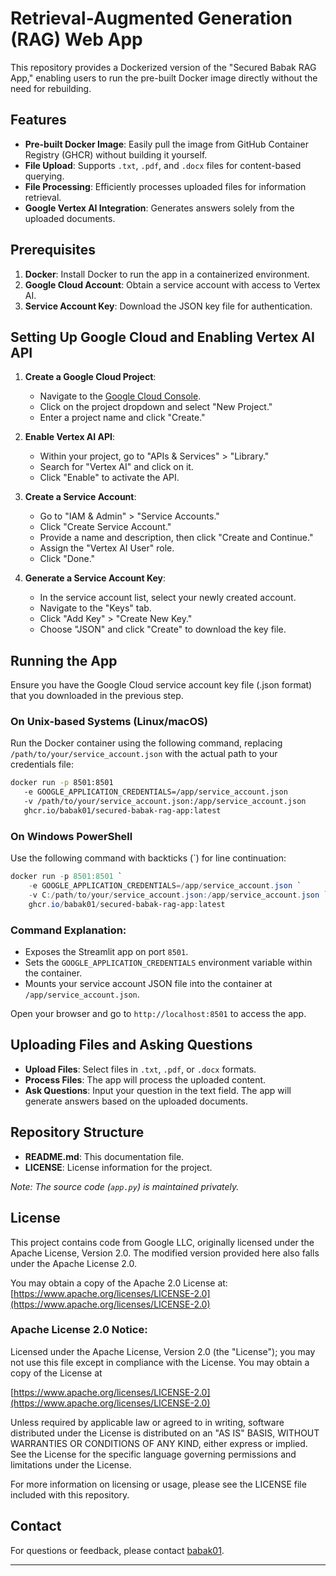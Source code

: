 
# Retrieval-Augmented Generation (RAG) Web App

This repository provides a Dockerized version of the "Secured Babak RAG App," enabling users to run the pre-built Docker image directly without the need for rebuilding.

## Features

- **Pre-built Docker Image**: Easily pull the image from GitHub Container Registry (GHCR) without building it yourself.
- **File Upload**: Supports `.txt`, `.pdf`, and `.docx` files for content-based querying.
- **File Processing**: Efficiently processes uploaded files for information retrieval.
- **Google Vertex AI Integration**: Generates answers solely from the uploaded documents.

## Prerequisites

1. **Docker**: Install Docker to run the app in a containerized environment.
2. **Google Cloud Account**: Obtain a service account with access to Vertex AI.
3. **Service Account Key**: Download the JSON key file for authentication.

## Setting Up Google Cloud and Enabling Vertex AI API

1. **Create a Google Cloud Project**:
   - Navigate to the [Google Cloud Console](https://console.cloud.google.com/).
   - Click on the project dropdown and select "New Project."
   - Enter a project name and click "Create."

2. **Enable Vertex AI API**:
   - Within your project, go to "APIs & Services" > "Library."
   - Search for "Vertex AI" and click on it.
   - Click "Enable" to activate the API.

3. **Create a Service Account**:
   - Go to "IAM & Admin" > "Service Accounts."
   - Click "Create Service Account."
   - Provide a name and description, then click "Create and Continue."
   - Assign the "Vertex AI User" role.
   - Click "Done."

4. **Generate a Service Account Key**:
   - In the service account list, select your newly created account.
   - Navigate to the "Keys" tab.
   - Click "Add Key" > "Create New Key."
   - Choose "JSON" and click "Create" to download the key file.

## Running the App

Ensure you have the Google Cloud service account key file (.json format) that you downloaded in the previous step.

### On Unix-based Systems (Linux/macOS)

Run the Docker container using the following command, replacing `/path/to/your/service_account.json` with the actual path to your credentials file:

```bash
docker run -p 8501:8501     
   -e GOOGLE_APPLICATION_CREDENTIALS=/app/service_account.json     
   -v /path/to/your/service_account.json:/app/service_account.json     
   ghcr.io/babak01/secured-babak-rag-app:latest
```

### On Windows PowerShell

Use the following command with backticks (`) for line continuation:

```powershell
docker run -p 8501:8501 `
    -e GOOGLE_APPLICATION_CREDENTIALS=/app/service_account.json `
    -v C:/path/to/your/service_account.json:/app/service_account.json `
    ghcr.io/babak01/secured-babak-rag-app:latest
```

### Command Explanation:

- Exposes the Streamlit app on port `8501`.
- Sets the `GOOGLE_APPLICATION_CREDENTIALS` environment variable within the container.
- Mounts your service account JSON file into the container at `/app/service_account.json`.

Open your browser and go to `http://localhost:8501` to access the app.

## Uploading Files and Asking Questions

- **Upload Files**: Select files in `.txt`, `.pdf`, or `.docx` formats.
- **Process Files**: The app will process the uploaded content.
- **Ask Questions**: Input your question in the text field. The app will generate answers based on the uploaded documents.

## Repository Structure

- **README.md**: This documentation file.
- **LICENSE**: License information for the project.

*Note: The source code (`app.py`) is maintained privately.*

## License

This project contains code from Google LLC, originally licensed under the Apache License, Version 2.0. The modified version provided here also falls under the Apache License 2.0.

You may obtain a copy of the Apache 2.0 License at: [https://www.apache.org/licenses/LICENSE-2.0](https://www.apache.org/licenses/LICENSE-2.0)

### Apache License 2.0 Notice:

Licensed under the Apache License, Version 2.0 (the "License");
you may not use this file except in compliance with the License.
You may obtain a copy of the License at

[https://www.apache.org/licenses/LICENSE-2.0](https://www.apache.org/licenses/LICENSE-2.0)

Unless required by applicable law or agreed to in writing, software
distributed under the License is distributed on an "AS IS" BASIS,
WITHOUT WARRANTIES OR CONDITIONS OF ANY KIND, either express or implied.
See the License for the specific language governing permissions and
limitations under the License.

For more information on licensing or usage, please see the LICENSE file included with this repository.

## Contact

For questions or feedback, please contact [babak01](https://github.com/babak01).

---


